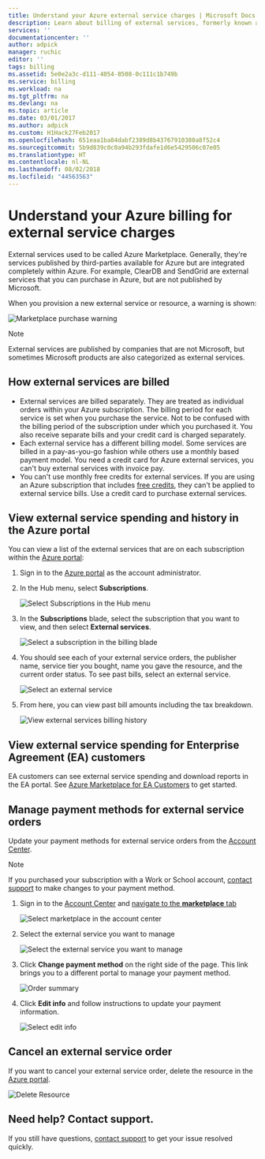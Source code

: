 ```yaml
---
title: Understand your Azure external service charges | Microsoft Docs
description: Learn about billing of external services, formerly known as Marketplace, charges in Azure.
services: ''
documentationcenter: ''
author: adpick
manager: ruchic
editor: ''
tags: billing
ms.assetid: 5e0e2a3c-d111-4054-8508-0c111c1b749b
ms.service: billing
ms.workload: na
ms.tgt_pltfrm: na
ms.devlang: na
ms.topic: article
ms.date: 03/01/2017
ms.author: adpick
ms.custom: H1Hack27Feb2017
ms.openlocfilehash: 651eaa1ba84dabf2389d8b43767910380a8f52c4
ms.sourcegitcommit: 5b9d839c0c0a94b293fdafe1d6e5429506c07e05
ms.translationtype: HT
ms.contentlocale: nl-NL
ms.lasthandoff: 08/02/2018
ms.locfileid: "44563563"
---
```

# <a name="understand-your-azure-billing-for-external-service-charges"></a>Understand your Azure billing for external service charges
External services used to be called Azure Marketplace. Generally, they're services published by third-parties available for Azure but are integrated completely within Azure. For example, ClearDB and SendGrid are external services that you can purchase in Azure, but are not published by Microsoft.

When you provision a new external service or resource, a warning is shown:

![Marketplace purchase warning](https://docstestmedia1.blob.core.windows.net/azure-media/articles/billing/media/billing-understand-your-azure-marketplace-charges/marketplace-warning.PNG)

> [!NOTE]
> External services are published by companies that are not Microsoft, but sometimes Microsoft products are also categorized as external services.
> 
> 

## <a name="how-external-services-are-billed"></a>How external services are billed
- External services are billed separately. They are treated as individual orders within your Azure subscription. The billing period for each service is set when you purchase the service. Not to be confused with the billing period of the subscription under which you purchased it. You also receive separate bills and your credit card is charged separately.
- Each external service has a different billing model. Some services are billed in a pay-as-you-go fashion while others use a monthly based payment model. You need a credit card for Azure external services, you can't buy external services with invoice pay.
- You can't use monthly free credits for external services. If you are using an Azure subscription that includes [free credits](https://azure.microsoft.com/pricing/spending-limits/), they can't be applied to external service bills. Use a credit card to purchase external services.


## <a name="view-external-service-spending-and-history-in-the-azure-portal"></a>View external service spending and history in the Azure portal
You can view a list of the external services that are on each subscription within the [Azure portal](https://portal.azure.com/): 

1. Sign in to the [Azure portal](https://portal.azure.com/) as the account administrator.
2. In the Hub menu, select **Subscriptions**.
   
    ![Select Subscriptions in the Hub menu](https://docstestmedia1.blob.core.windows.net/azure-media/articles/billing/media/billing-understand-your-azure-marketplace-charges/sub-button.png) 
3. In the **Subscriptions** blade, select the subscription that you want to view, and then select **External services**.
   
    ![Select a subscription in the billing blade](https://docstestmedia1.blob.core.windows.net/azure-media/articles/billing/media/billing-understand-your-azure-marketplace-charges/select-sub-external-services.png)
4. You should see each of your external service orders, the publisher name, service tier you bought, name you gave the resource, and the current order status. To see past bills, select an external service.
   
    ![Select an external service](https://docstestmedia1.blob.core.windows.net/azure-media/articles/billing/media/billing-understand-your-azure-marketplace-charges/external-service-blade2.png)
5. From here, you can view past bill amounts including the tax breakdown.
   
    ![View external services billing history](https://docstestmedia1.blob.core.windows.net/azure-media/articles/billing/media/billing-understand-your-azure-marketplace-charges/billing-overview-blade.png)

## <a name="view-external-service-spending-for-enterprise-agreement-ea-customers"></a>View external service spending for Enterprise Agreement (EA) customers
EA customers can see external service spending and download reports in the EA portal. See [Azure Marketplace for EA Customers](https://ea.azure.com/helpdocs/azureMarketplace) to get started.

## <a name="manage-payment-methods-for-external-service-orders"></a>Manage payment methods for external service orders
Update your payment methods for external service orders from the [Account Center](https://account.windowsazure.com/).

> [!NOTE]
> If you purchased your subscription with a Work or School account, [contact support](https://portal.azure.com/?#blade/Microsoft_Azure_Support/HelpAndSupportBlade) to make changes to your payment method.
> 
> 

1. Sign in to the [Account Center](https://account.windowsazure.com/) and [navigate to the **marketplace** tab](https://account.windowsazure.com/Store)
   
    ![Select marketplace in the account center](https://docstestmedia1.blob.core.windows.net/azure-media/articles/billing/media/billing-understand-your-azure-marketplace-charges/select-marketplace.png)
2. Select the external service you want to manage
   
    ![Select the external service you want to manage](https://docstestmedia1.blob.core.windows.net/azure-media/articles/billing/media/billing-understand-your-azure-marketplace-charges/select-ext-service.png)
3. Click **Change payment method** on the right side of the page. This link brings you to a different portal to manage your payment method.
   
    ![Order summary](https://docstestmedia1.blob.core.windows.net/azure-media/articles/billing/media/billing-understand-your-azure-marketplace-charges/change-payment.PNG)
4. Click **Edit info** and follow instructions to update your payment information.
   
    ![Select edit info](https://docstestmedia1.blob.core.windows.net/azure-media/articles/billing/media/billing-understand-your-azure-marketplace-charges/edit-info.png)

## <a name="cancel-an-external-service-order"></a>Cancel an external service order
If you want to cancel your external service order, delete the resource in the [Azure portal](https://portal.azure.com).

![Delete Resource](https://docstestmedia1.blob.core.windows.net/azure-media/articles/billing/media/billing-understand-your-azure-marketplace-charges/deleteMarketplaceOrder.PNG)

## <a name="need-help-contact-support"></a>Need help? Contact support.
If you still have questions, [contact support](https://portal.azure.com/?#blade/Microsoft_Azure_Support/HelpAndSupportBlade) to get your issue resolved quickly.












